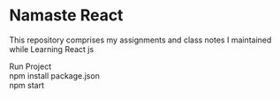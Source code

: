 # Namaste React
This repository comprises my assignments and class notes I maintained while Learning React js

Run Project <br>
  npm install package.json <br>
  npm start
 
